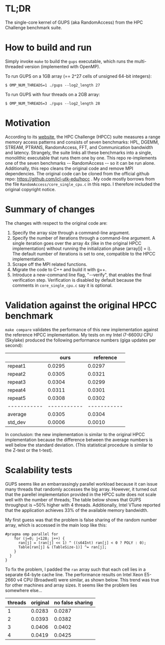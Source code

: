 # TL;DR
The single-core kernel of GUPS (aka RandomAccess) from the HPC Challenge benchmark suite.

# How to build and run
Simply invoke `make` to build the `gups` executable, which runs the multi-threaded version (implemented with OpenMP).

To run GUPS on a 1GB array (== 2^27 cells of unsigned 64-bit integers):
```
$ OMP_NUM_THREADS=1 ./gups --log2_length 27
```
To run GUPS with four threads on a 2GB array:
```
$ OMP_NUM_THREADS=3 ./gups --log2_length 28
```

# Motivation
According to its [website](https://icl.utk.edu/hpcc/), the HPC Challenge (HPCC) suite measures a range memory access patterns and consists of seven benchmarks: HPL, DGEMM, STREAM, PTRANS, RandomAccess, FFT, and Communication bandwidth and latency. Strangely, the suite links all these benchmarks into a single, monolithic executable that runs them one by one.
This repo re-implements one of the seven benchmarks -- RandomAccess -- so it can be run alone. Additionally, this repo cleans the original code and remove MPI dependencies. The original code can be cloned from the official github repo: https://github.com/icl-utk-edu/hpcc . My code mostly borrows from the file `RandomAccess/core_single_cpu.c` in this repo. I therefore included the original copyright notice.

# Summary of changes
The changes with respect to the original code are:
1. Specify the array size through a command-line argument.
2. Specify the number of iterations through a command-line argument. A single iteration goes over the array 4x (like in the original HPCC implementation) without running the initialization phase (array[i] = i). The default number of iterations is set to one, compatible to the HPCC implementation.
3. Scrape off the MPI related functions.
4. Migrate the code to C++ and build it with g++.
5. Introduce a new-command line flag, "--verify", that enables the final verification step. Verification is disabled by default because the comments in `core_single_cpu.c` say it is optional.

# Validation against the original HPCC benchmark
`make compare` validates the performance of this new implementation against the reference HPCC implementation. My tests on my Intel i7-6600U CPU (Skylake) produced the following performance numbers (giga updates per second):

|           | ours      | reference |
|-----------|-----------|-----------|
| repeat1   | 0.0295	| 0.0297    |
| repeat2   | 0.0305	| 0.0321    |
| repeat3   | 0.0304	| 0.0299    |
| repeat4   | 0.0311	| 0.0301    |
| repeat5   | 0.0308	| 0.0302    |
|-----------|-----------|-----------|
| average   | 0.0305	| 0.0304    |
| std_dev   | 0.0006	| 0.0010    |

In conclusion: the new implementation is similar to the original HPCC implementation because the difference between the average numbers is well below the standard deviation. (This statistical procedure is similar to the Z-test or the t-test).

# Scalability tests
GUPS seems like an embarrassingly parallel workload because it can issue many threads that randomly accesses the big array. However, it turned out that the parellel implementation provided in the HPCC suite does not scale well with the number of threads; The table below shows that GUPS throughput is ~50% higher with 4 threads. Additionally, Intel VTune reported that the application achieves 33% of the available memory bandwidth.

My first guess was that the problem is false sharing of the random number array, which is accessed in the main loop like this:
```
#pragma omp parallel for
    for (j=0; j<128; j++) {
      ran[j] = (ran[j] << 1) ^ ((s64Int) ran[j] < 0 ? POLY : 0);
      Table[ran[j] & (TableSize-1)] ^= ran[j];
    }
  }
}
```

To fix the problem, I padded the `ran` array such that each cell lies in a separate 64-byte cache line. The performance results on Intel Xeon E5-2660 v4 CPU (Broadwell) were similar, as shown below. This trend was true for other machines and array sizes. It seems like the problem lies somewhere else...

| threads   | original	| no false sharing  |
|-----------|-----------|-------------------|
| 1     	| 0.0283	| 0.0287            |
| 2     	| 0.0393	| 0.0382            |
| 3     	| 0.0406	| 0.0402            |
| 4     	| 0.0419	| 0.0425            |

